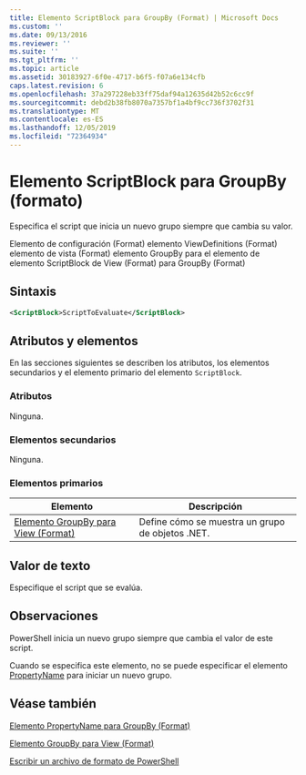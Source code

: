 ```yaml
---
title: Elemento ScriptBlock para GroupBy (Format) | Microsoft Docs
ms.custom: ''
ms.date: 09/13/2016
ms.reviewer: ''
ms.suite: ''
ms.tgt_pltfrm: ''
ms.topic: article
ms.assetid: 30183927-6f0e-4717-b6f5-f07a6e134cfb
caps.latest.revision: 6
ms.openlocfilehash: 37a297228eb33ff75daf94a12635d42b52c6cc9f
ms.sourcegitcommit: debd2b38fb8070a7357bf1a4bf9cc736f3702f31
ms.translationtype: MT
ms.contentlocale: es-ES
ms.lasthandoff: 12/05/2019
ms.locfileid: "72364934"
---
```

# <a name="scriptblock-element-for-groupby-format"></a>Elemento ScriptBlock para GroupBy (formato)

Especifica el script que inicia un nuevo grupo siempre que cambia su valor.

Elemento de configuración (Format) elemento ViewDefinitions (Format) elemento de vista (Format) elemento GroupBy para el elemento de elemento ScriptBlock de View (Format) para GroupBy (Format)

## <a name="syntax"></a>Sintaxis

```xml
<ScriptBlock>ScriptToEvaluate</ScriptBlock>
```

## <a name="attributes-and-elements"></a>Atributos y elementos

En las secciones siguientes se describen los atributos, los elementos secundarios y el elemento primario del elemento `ScriptBlock`.

### <a name="attributes"></a>Atributos

Ninguna.

### <a name="child-elements"></a>Elementos secundarios

Ninguna.

### <a name="parent-elements"></a>Elementos primarios

|Elemento|Descripción|
|-------------|-----------------|
|[Elemento GroupBy para View (Format)](./groupby-element-for-view-format.md)|Define cómo se muestra un grupo de objetos .NET.|

## <a name="text-value"></a>Valor de texto

Especifique el script que se evalúa.

## <a name="remarks"></a>Observaciones

PowerShell inicia un nuevo grupo siempre que cambia el valor de este script.

Cuando se especifica este elemento, no se puede especificar el elemento [PropertyName](propertyname-element-for-groupby-format.md) para iniciar un nuevo grupo.

## <a name="see-also"></a>Véase también

[Elemento PropertyName para GroupBy (Format)](propertyname-element-for-groupby-format.md)

[Elemento GroupBy para View (Format)](groupby-element-for-view-format.md)

[Escribir un archivo de formato de PowerShell](writing-a-powershell-formatting-file.md)
